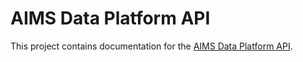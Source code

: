 AIMS Data Platform API
=====================

This project contains documentation for the [AIMS Data Platform API](https://open-aims.github.io/data-platform).
